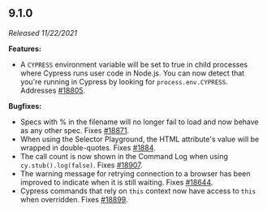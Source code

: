 ## 9.1.0

_Released 11/22/2021_

**Features:**

- A `CYPRESS` environment variable will be set to true in child processes where
  Cypress runs user code in Node.js. You can now detect that you're running in
  Cypress by looking for `process.env.CYPRESS`. Addresses
  [#18805](https://github.com/cypress-io/cypress/issues/18805).

**Bugfixes:**

- Specs with % in the filename will no longer fail to load and now behave as any
  other spec. Fixes
  [#18871](https://github.com/cypress-io/cypress/issues/18871).
- When using the Selector Playground, the HTML attribute's value will be wrapped
  in double-quotes. Fixes
  [#1884](https://github.com/cypress-io/cypress/issues/1884).
- The call count is now shown in the Command Log when using
  `cy.stub().log(false)`. Fixes
  [#18907](https://github.com/cypress-io/cypress/issues/18907).
- The warning message for retrying connection to a browser has been improved to
  indicate when it is still waiting. Fixes
  [#18644](https://github.com/cypress-io/cypress/issues/18644).
- Cypress commands that rely on `this` context now have access to `this` when
  overridden. Fixes [#18899](https://github.com/cypress-io/cypress/pull/18899).

